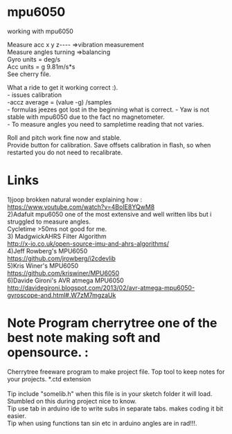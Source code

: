 # mpu6050
working with mpu6050<br />

Measure acc x y z---- =>vibration measurement<br />
Measure angles turning =>balancing<br />
Gyro units = deg/s<br />
Acc units = g  9.81m/s*s<br />
See cherry file.

What a ride to get it working correct :).<br />
    - issues calibration <br />
        -accz average = (value -g) /samples <br />
    - formulas jeezes got lost in the beginning what is correct. 
    - Yaw is not stable with mpu6050 due to the fact no magnetometer.<br />
    - To measure angles you need to sampletime reading that not varies.

Roll and pitch work fine now and stable.<br /> 
Provide button for calibration.
Save offsets calibration in flash, so when restarted you do not need to recalibrate.

#  Links
1)joop brokken natural wonder explaining how : https://www.youtube.com/watch?v=4BoIE8YQwM8 <br />
2)Adafuit mpu6050 one of the most extensive and well written libs but i struggled to measure angles.<br />
     Cycletime >50ms not good for me. <br />
3) MadgwickAHRS Filter Algorithm<br />
          http://x-io.co.uk/open-source-imu-and-ahrs-algorithms/<br />
4)Jeff Rowberg's MPU6050<br />
          https://github.com/jrowberg/i2cdevlib<br />
5)Kris Winer's MPU6050<br />
          https://github.com/kriswiner/MPU6050 <br /> 
6)Davide Gironi's AVR atmega MPU6050<br/>
          http://davidegironi.blogspot.com/2013/02/avr-atmega-mpu6050-gyroscope-and.html#.W7zM7mgzaUk  <br />

 # Note Program cherrytree one of the best note making soft and opensource. :<br />
Cherrytree freeware program to make project file. Top tool to keep notes for your projects. *.ctd extension <br />
                   <br />
Tip include "somelib.h" when this file is in your sketch folder it will load. Stumbled on this during project nice to know.<br />
Tip use tab in arduino ide to write subs in separate tabs. makes coding it bit easier.<br />
Tip when using functions tan sin etc in arduino angles are in rad!!!.<br />

